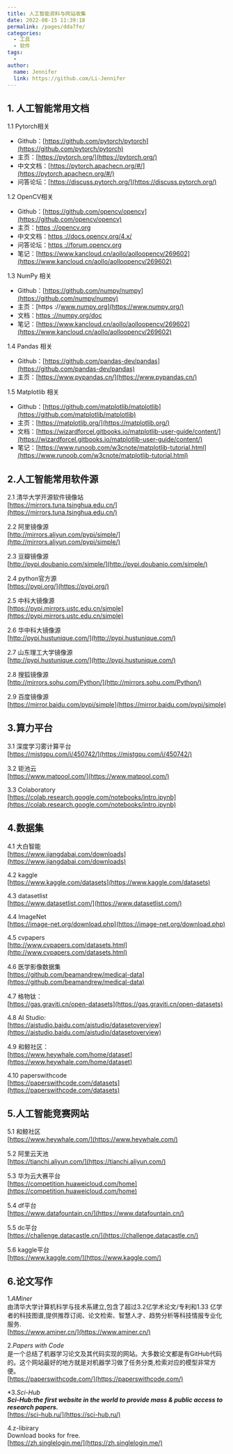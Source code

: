 ```yaml
---
title: 人工智能资料与网站收集
date: 2022-08-15 11:39:18
permalink: /pages/dda7fe/
categories:
  - 工具
  - 软件
tags:
  - 
author: 
  name: Jennifer
  link: https://github.com/Li-Jennifer
---
```

## 1. 人工智能常用文档
1.1 Pytorch相关

-   Github：[https://github.com/pytorch/pytorch](https://github.com/pytorch/pytorch)
-   主页：[https://pytorch.org/](https://pytorch.org/)
-   中文文档：[https://pytorch.apachecn.org/#/](https://pytorch.apachecn.org/#/)
-   问答论坛：[https://discuss.pytorch.org/](https://discuss.pytorch.org/)

1.2 OpenCV相关

-   Github：[https://github.com/opencv/opencv](https://github.com/opencv/opencv)
-   主页：[https ://opencv.org](https://opencv.org/)
-   中文文档：[https ://docs.opencv.org/4.x/](https://docs.opencv.org/4.x/)
-   问答论坛：[https ://forum.opencv.org](https://forum.opencv.org/)
-   笔记：[https://www.kancloud.cn/aollo/aolloopencv/269602](https://www.kancloud.cn/aollo/aolloopencv/269602)

1.3 NumPy 相关

-   Github：[https://github.com/numpy/numpy](https://github.com/numpy/numpy)
-   主页：[https ://www.numpy.org](https://www.numpy.org/)
-   文档：[https ://numpy.org/doc](https://numpy.org/doc)
-   笔记：[https://www.kancloud.cn/aollo/aolloopencv/269602](https://www.kancloud.cn/aollo/aolloopencv/269602)

1.4 Pandas 相关

-   Github：[https://github.com/pandas-dev/pandas](https://github.com/pandas-dev/pandas)
-   主页：[https://www.pypandas.cn/](https://www.pypandas.cn/)

1.5 Matplotlib 相关

-   Github：[https://github.com/matplotlib/matplotlib](https://github.com/matplotlib/matplotlib)
-   主页：[https://matplotlib.org/](https://matplotlib.org/)
-   文档：[https://wizardforcel.gitbooks.io/matplotlib-user-guide/content/](https://wizardforcel.gitbooks.io/matplotlib-user-guide/content/)
-   笔记：[https://www.runoob.com/w3cnote/matplotlib-tutorial.html](https://www.runoob.com/w3cnote/matplotlib-tutorial.html)


## 2.人工智能常用软件源


2.1 清华大学开源软件镜像站  
[https://mirrors.tuna.tsinghua.edu.cn/](https://mirrors.tuna.tsinghua.edu.cn/)

2.2 阿里镜像源  
[http://mirrors.aliyun.com/pypi/simple/](http://mirrors.aliyun.com/pypi/simple/)

2.3 豆瓣镜像源  
[http://pypi.doubanio.com/simple/](http://pypi.doubanio.com/simple/)

2.4 python官方源  
[https://pypi.org/](https://pypi.org/)

2.5 中科大镜像源  
[https://pypi.mirrors.ustc.edu.cn/simple](https://pypi.mirrors.ustc.edu.cn/simple)

2.6 华中科大镜像源  
[http://pypi.hustunique.com/](http://pypi.hustunique.com/)

2.7 山东理工大学镜像源  
[http://pypi.hustunique.com/](http://pypi.hustunique.com/)

2.8 搜狐镜像源  
[http://mirrors.sohu.com/Python/](http://mirrors.sohu.com/Python/)

2.9 百度镜像源  
[https://mirror.baidu.com/pypi/simple](https://mirror.baidu.com/pypi/simple)


## 3.算力平台

3.1 深度学习雾计算平台  
[https://mistgpu.com/i/450742/](https://mistgpu.com/i/450742/)

3.2 钜池云  
[https://www.matpool.com/](https://www.matpool.com/)

3.3 Colaboratory  
[https://colab.research.google.com/notebooks/intro.ipynb](https://colab.research.google.com/notebooks/intro.ipynb)


## 4.数据集

4.1 大白智能  
[https://www.jiangdabai.com/downloads](https://www.jiangdabai.com/downloads)

4.2 kaggle  
[https://www.kaggle.com/datasets](https://www.kaggle.com/datasets)

4.3 datasetlist  
[https://www.datasetlist.com/](https://www.datasetlist.com/)

4.4 ImageNet  
[https://image-net.org/download.php](https://image-net.org/download.php)

4.5 cvpapers  
[http://www.cvpapers.com/datasets.html](http://www.cvpapers.com/datasets.html)

4.6 医学影像数据集  
[https://github.com/beamandrew/medical-data](https://github.com/beamandrew/medical-data)

4.7 格物钛：  
[https://gas.graviti.cn/open-datasets](https://gas.graviti.cn/open-datasets)

4.8 AI Studio:  
[https://aistudio.baidu.com/aistudio/datasetoverview](https://aistudio.baidu.com/aistudio/datasetoverview)

4.9 和鲸社区：  
[https://www.heywhale.com/home/dataset](https://www.heywhale.com/home/dataset)

4.10 paperswithcode  
[https://paperswithcode.com/datasets](https://paperswithcode.com/datasets)



## 5.人工智能竞赛网站

5.1 和鲸社区  
[https://www.heywhale.com/](https://www.heywhale.com/)

5.2 阿里云天池  
[https://tianchi.aliyun.com/](https://tianchi.aliyun.com/)

5.3 华为云大赛平台  
[https://competition.huaweicloud.com/home](https://competition.huaweicloud.com/home)

5.4 df平台  
[https://www.datafountain.cn/](https://www.datafountain.cn/)

5.5 dc平台  
[https://challenge.datacastle.cn/](https://challenge.datacastle.cn/)

5.6 kaggle平台  
[https://www.kaggle.com/](https://www.kaggle.com/)

## 6.论文写作

1._AMiner_  
由清华大学计算机科学与技术系建立,包含了超过3.2亿学术论文/专利和1.33 亿学者的科技图谱,提供推荐订阅、论文检索、智慧人才、趋势分析等科技情报专业化服务.  
[https://www.aminer.cn/](https://www.aminer.cn/)

2._Papers with Code_  
是一个总结了机器学习论文及其代码实现的网站。大多数论文都是有GitHub代码的。这个网站最好的地方就是对机器学习做了任务分类,检索对应的模型非常方便。  
[https://paperswithcode.com/](https://paperswithcode.com/)

*3._Sci-Hub_  
_**Sci-Hub:the first website in the world to provide mass & public access to research papers.**_  
[https://sci-hub.ru/](https://sci-hub.ru/)

4.z-libirary  
Download books for free.  
[https://zh.singlelogin.me/](https://zh.singlelogin.me/)